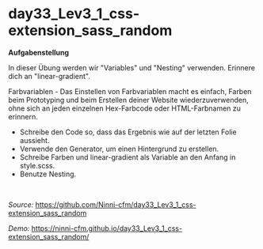 # day33_Lev3_1_css-extension_sass_random

**Aufgabenstellung**

In dieser Übung werden wir "Variables" und "Nesting" verwenden. Erinnere dich an "linear-gradient".

Farbvariablen - Das Einstellen von Farbvariablen macht es einfach, Farben beim Prototyping und beim Erstellen deiner Website wiederzuverwenden, ohne sich an jeden einzelnen Hex-Farbcode oder HTML-Farbnamen zu erinnern.

-   Schreibe den Code so, dass das Ergebnis wie auf der letzten Folie aussieht.
-   Verwende den Generator, um einen Hintergrund zu erstellen.
-   Schreibe Farben und linear-gradient als Variable an den Anfang in style.scss.
-   Benutze Nesting.

<br>

_Source:_ https://github.com/Ninni-cfm/day33_Lev3_1_css-extension_sass_random

_Demo:_ https://ninni-cfm.github.io/day33_Lev3_1_css-extension_sass_random/
